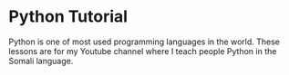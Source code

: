 # Python Tutorial

Python is one of most used programming languages in the world. These lessons are for my Youtube channel where I teach people Python in the Somali language.
